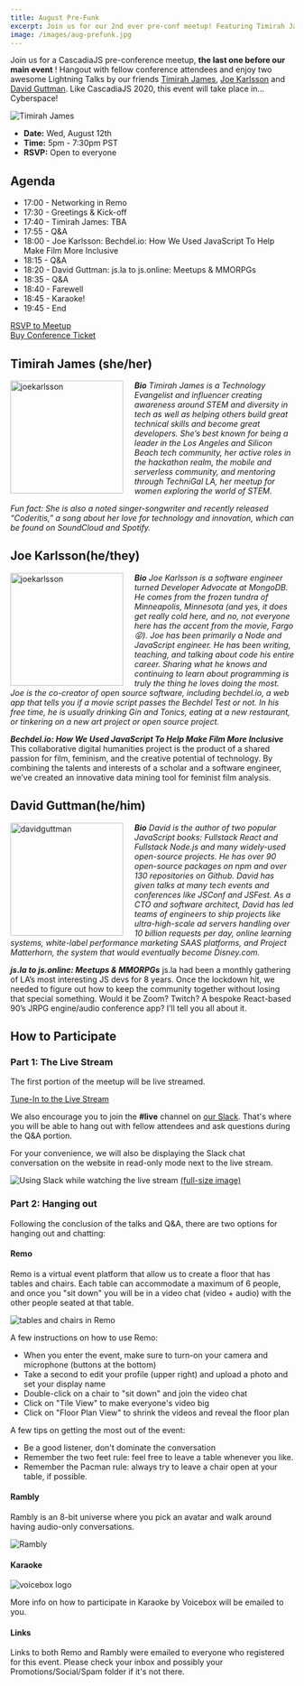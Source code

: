 ```yaml
---
title: August Pre-Funk
excerpt: Join us for our 2nd ever pre-conf meetup! Featuring Timirah James, Joe Karlsson and David Guttman!
image: /images/aug-prefunk.jpg
---
```


Join us for a CascadiaJS pre-conference meetup, **the last one before our main event** ! Hangout with fellow conference attendees and enjoy two awesome Lightning Talks by our friends [Timirah James](https://twitter.com/TimirahJ), [Joe Karlsson](https://twitter.com/JoeKarlsson1) and [David Guttman](https://twitter.com/davidguttman). Like CascadiaJS 2020, this event will take place in... Cyberspace!

![Timirah James](/images/august-group.png)

* **Date:** Wed, August 12th
* **Time:** 5pm - 7:30pm PST
* **RSVP:** Open to everyone

## Agenda

* 17:00 - Networking in Remo
* 17:30 - Greetings & Kick-off
* 17:40 - Timirah James: TBA
* 17:55 - Q&A
* 18:00 - Joe Karlsson: Bechdel.io: How We Used JavaScript To Help Make Film More Inclusive
* 18:15 - Q&A
* 18:20 - David Guttman: js.la to js.online: Meetups & MMORPGs
* 18:35 - Q&A
* 18:40 - Farewell
* 18:45 - Karaoke!
* 19:45 - End

<div class="cta"><a href="https://ti.to/event-loop/cjs20-august-prefunk">RSVP to Meetup</a></div>

<div class="cta"><a href="https://ti.to/event-loop/cascadiajs-2020/">Buy Conference Ticket</a></div>

## Timirah James (she/her)
<img src=/images/tjames.jpg alt="joekarlsson" width="200" style="float:left; padding-right: 20px"/>

***Bio*** _Timirah James is a Technology Evangelist and influencer creating awareness around STEM and diversity in tech as well as helping others build great technical skills and become great developers. She’s best known for being a leader in the Los Angeles and Silicon Beach tech community, her active roles in the hackathon realm, the mobile and serverless community, and mentoring through TechniGal LA, her meetup for women exploring the world of STEM._ 

_Fun fact: She is also a noted singer-songwriter and recently released “Coderitis,” a song about her love for technology and innovation, which can be found on SoundCloud and Spotify._


## Joe Karlsson(he/they)
<img src=/images/joekarlsson.jpg alt="joekarlsson" width="200" style="float:left; padding-right: 20px"/>

***Bio*** _Joe Karlsson is a software engineer turned Developer Advocate at MongoDB. He comes from the frozen tundra of Minneapolis, Minnesota (and yes, it does get really cold here, and no, not everyone here has the accent from the movie, Fargo 😝). Joe has been primarily a Node and JavaScript engineer. He has been writing, teaching, and talking about code his entire career. Sharing what he knows and continuing to learn about programming is truly the thing he loves doing the most. Joe is the co-creator of open source software, including bechdel.io, a web app that tells you if a movie script passes the Bechdel Test or not. In his free time, he is usually drinking Gin and Tonics, eating at a new restaurant, or tinkering on a new art project or open source project._


***Bechdel.io: How We Used JavaScript To Help Make Film More Inclusive*** This collaborative digital humanities project is the product of a shared passion for film, feminism, and the creative potential of technology. By combining the talents and interests of a scholar and a software engineer, we’ve created an innovative data mining tool for feminist film analysis.

## David Guttman(he/him)
<img src=/images/davidguttman.jpeg alt="davidguttman" width="200" style="float: left; padding-right: 20px"/>

***Bio*** _David is the author of two popular JavaScript books: Fullstack React and Fullstack Node.js and many widely-used open-source projects. He has over 90 open-source packages on npm and over 130 repositories on Github. David has given talks at many tech events and conferences like JSConf and JSFest. As a CTO and software architect, David has led teams of engineers to ship projects like ultra-high-scale ad servers handling over 10 billion requests per day, online learning systems, white-label performance marketing SAAS platforms, and Project Matterhorn, the system that would eventually become Disney.com._

***js.la to js.online: Meetups & MMORPGs*** js.la had been a monthly gathering of LA’s most interesting JS devs for 8 years. Once the lockdown hit, we needed to figure out how to keep the community together without losing that special something. Would it be Zoom? Twitch? A bespoke React-based 90’s JRPG engine/audio conference app? I’ll tell you all about it. 


## How to Participate

### Part 1: The Live Stream

The first portion of the meetup will be live streamed.

<div class="cta"><a href="/live">Tune-In to the Live Stream</a></div>

We also encourage you to join the **#live** channel on [our Slack](https://join.slack.com/t/cascadiajs/shared_invite/enQtNzYzMzYxMTc0OTc5LWM0ZDZiZDc5MDgwMmFkODdlZTdiMGE3NjFhYTZmNWVkMWEwMDcxNWE0Nzg5YTcwOGQzZDk0Y2M3ZWRmN2QwNzU). That's where you will be able to hang out with fellow attendees and ask questions during the Q&A portion.

For your convenience, we will also be displaying the Slack chat conversation on the website in read-only mode next to the live stream.

![Using Slack while watching the live stream](/images/stream-slack.png)
[(full-size image)](/images/stream-slack.png)

### Part 2: Hanging out

Following the conclusion of the talks and Q&A, there are two options for hanging out and chatting:

#### Remo

Remo is a virtual event platform that allow us to create a floor that has tables and chairs. Each table can accommodate a maximum of 6 people, and once you "sit down" you will be in a video chat (video + audio) with the other people seated at that table.

![tables and chairs in Remo](/images/remo-tables.png)

A few instructions on how to use Remo:
- When you enter the event, make sure to turn-on your camera and microphone (buttons at the bottom)
- Take a second to edit your profile (upper right) and upload a photo and set your display name
- Double-click on a chair to "sit down" and join the video chat
- Click on "Tile View" to make everyone's video big
- Click on "Floor Plan View" to shrink the videos and reveal the floor plan

A few tips on getting the most out of the event:
- Be a good listener, don't dominate the conversation
- Remember the two feet rule: feel free to leave a table whenever you like.
- Remember the Pacman rule: always try to leave a chair open at your table, if possible.


#### Rambly

Rambly is an 8-bit universe where you pick an avatar and walk around having audio-only conversations. 

![Rambly](/images/rambly.png)

#### Karaoke

![voicebox logo](/images/voicebox-logo.svg)

More info on how to participate in Karaoke by Voicebox will be emailed to you.

#### Links

Links to both Remo and Rambly were emailed to everyone who registered for this event. Please check your inbox and possibly your Promotions/Social/Spam folder if it's not there. 